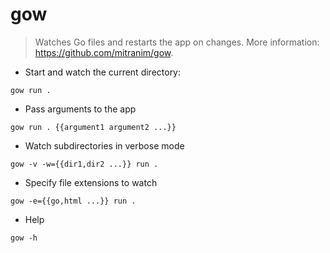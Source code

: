 # gow

> Watches Go files and restarts the app on changes.
> More information: <https://github.com/mitranim/gow>.

- Start and watch the current directory:

`gow run .`

- Pass arguments to the app

`gow run . {{argument1 argument2 ...}}`

- Watch subdirectories in verbose mode

`gow -v -w={{dir1,dir2 ...}} run .`

- Specify file extensions to watch

`gow -e={{go,html ...}} run .`

- Help

`gow -h`
